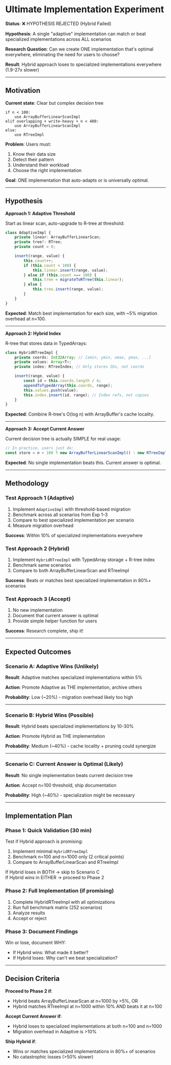 # Ultimate Implementation Experiment

**Status**: ❌ HYPOTHESIS REJECTED (Hybrid Failed)

**Hypothesis**: A single "adaptive" implementation can match or beat specialized implementations across ALL scenarios

**Research Question**: Can we create ONE implementation that's optimal everywhere, eliminating the need for users to choose?

**Result**: Hybrid approach loses to specialized implementations everywhere (1.9-27x slower)

---

## Motivation

**Current state**: Clear but complex decision tree

```
if n < 100:
    use ArrayBufferLinearScanImpl
elif overlapping + write-heavy + n < 400:
    use ArrayBufferLinearScanImpl
else:
    use RTreeImpl
```

**Problem**: Users must:

1. Know their data size
2. Detect their pattern
3. Understand their workload
4. Choose the right implementation

**Goal**: ONE implementation that auto-adapts or is universally optimal.

---

## Hypothesis

**Approach 1: Adaptive Threshold**

Start as linear scan, auto-upgrade to R-tree at threshold:

```typescript
class AdaptiveImpl {
	private linear: ArrayBufferLinearScan;
	private tree?: RTree;
	private count = 0;

	insert(range, value) {
		this.count++;
		if (this.count < 100) {
			this.linear.insert(range, value);
		} else if (this.count === 100) {
			this.tree = migrateToRTree(this.linear);
		} else {
			this.tree.insert(range, value);
		}
	}
}
```

**Expected**: Match best implementation for each size, with ~5% migration overhead at n=100.

---

**Approach 2: Hybrid Index**

R-tree that stores data in TypedArrays:

```typescript
class HybridRTreeImpl {
	private coords: Int32Array; // [xmin, ymin, xmax, ymax, ...]
	private values: Array<T>;
	private index: RTreeIndex; // Only stores IDs, not coords

	insert(range, value) {
		const id = this.coords.length / 4;
		appendToTypedArray(this.coords, range);
		this.values.push(value);
		this.index.insert(id, range); // Index refs, not copies
	}
}
```

**Expected**: Combine R-tree's O(log n) with ArrayBuffer's cache locality.

---

**Approach 3: Accept Current Answer**

Current decision tree is actually SIMPLE for real usage:

```typescript
// In practice, users just do:
const store = n < 100 ? new ArrayBufferLinearScanImpl() : new RTreeImpl();
```

**Expected**: No single implementation beats this. Current answer is optimal.

---

## Methodology

### Test Approach 1 (Adaptive)

1. Implement `AdaptiveImpl` with threshold-based migration
2. Benchmark across all scenarios from Exp 1-3
3. Compare to best specialized implementation per scenario
4. Measure migration overhead

**Success**: Within 10% of specialized implementations everywhere

### Test Approach 2 (Hybrid)

1. Implement `HybridRTreeImpl` with TypedArray storage + R-tree index
2. Benchmark same scenarios
3. Compare to both ArrayBufferLinearScan and RTreeImpl

**Success**: Beats or matches best specialized implementation in 80%+ scenarios

### Test Approach 3 (Accept)

1. No new implementation
2. Document that current answer is optimal
3. Provide simple helper function for users

**Success**: Research complete, ship it!

---

## Expected Outcomes

### Scenario A: Adaptive Wins (Unlikely)

**Result**: Adaptive matches specialized implementations within 5%

**Action**: Promote Adaptive as THE implementation, archive others

**Probability**: Low (~20%) - migration overhead likely too high

---

### Scenario B: Hybrid Wins (Possible)

**Result**: Hybrid beats specialized implementations by 10-30%

**Action**: Promote Hybrid as THE implementation

**Probability**: Medium (~40%) - cache locality + pruning could synergize

---

### Scenario C: Current Answer is Optimal (Likely)

**Result**: No single implementation beats current decision tree

**Action**: Accept n=100 threshold, ship documentation

**Probability**: High (~40%) - specialization might be necessary

---

## Implementation Plan

### Phase 1: Quick Validation (30 min)

Test if Hybrid approach is promising:

1. Implement minimal `HybridRTreeImpl`
2. Benchmark n=100 and n=1000 only (2 critical points)
3. Compare to ArrayBufferLinearScan and RTreeImpl

If Hybrid loses in BOTH → skip to Scenario C\
If Hybrid wins in EITHER → proceed to Phase 2

### Phase 2: Full Implementation (if promising)

1. Complete HybridRTreeImpl with all optimizations
2. Run full benchmark matrix (252 scenarios)
3. Analyze results
4. Accept or reject

### Phase 3: Document Findings

Win or lose, document WHY:

- If Hybrid wins: What made it better?
- If Hybrid loses: Why can't we beat specialization?

---

## Decision Criteria

**Proceed to Phase 2 if**:

- Hybrid beats ArrayBufferLinearScan at n=1000 by >5%, OR
- Hybrid matches RTreeImpl at n=1000 within 10% AND beats it at n=100

**Accept Current Answer if**:

- Hybrid loses to specialized implementations at both n=100 and n=1000
- Migration overhead in Adaptive is >10%

**Ship Hybrid if**:

- Wins or matches specialized implementations in 80%+ of scenarios
- No catastrophic losses (>50% slower)
